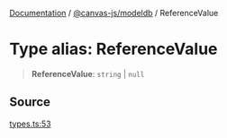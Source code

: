 [Documentation](../../../index.md) / [@canvas-js/modeldb](../index.md) / ReferenceValue

# Type alias: ReferenceValue

> **ReferenceValue**: `string` \| `null`

## Source

[types.ts:53](https://github.com/canvasxyz/canvas/blob/4c6b729f/packages/modeldb/src/types.ts#L53)
